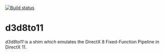 [![Build status](https://ci.appveyor.com/api/projects/status/bkviq8drbm92olmm?svg=true)](https://ci.appveyor.com/project/michael-fadely/d3d8to11)

# d3d8to11
_d3d8to11_ is a shim which emulates the DirectX 8 Fixed-Function Pipeline in DirectX 11.
